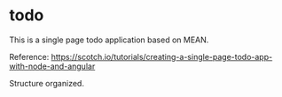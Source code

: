 # todo
This is a single page todo application based on MEAN.

Reference: https://scotch.io/tutorials/creating-a-single-page-todo-app-with-node-and-angular

Structure organized.